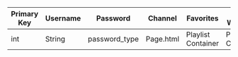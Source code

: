 | Primary Key  | Username | Password  | Channel | Favorites  | Last Watched | ??? |
| ------------- | ------------- | ------------- | ---------- | ------------- | ------------- | ------------ |
| int  | String | password_type  | Page.html  | Playlist Container |  Playlist Container |
